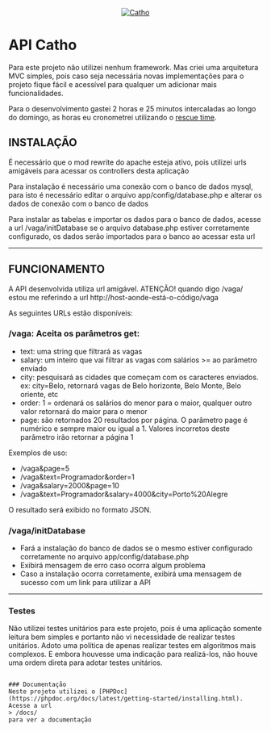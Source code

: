 <p align="center">
  <a href="http://www.catho.com.br">
      <img src="http://static.catho.com.br/svg/site/logoCathoB2c.svg" alt="Catho"/>
  </a>
</p>

# API Catho

Para este projeto não utilizei nenhum framework. Mas criei uma arquitetura MVC simples, 
pois caso seja necessária novas implementações para o projeto fique fácil e acessível para 
qualquer um adicionar mais funcionalidades. 

Para o desenvolvimento gastei 2 horas e 25 minutos intercaladas ao longo do domingo, as horas eu cronometrei utilizando o [rescue time](https://www.rescuetime.com/).


## INSTALAÇÃO

É necessário que o mod rewrite do apache esteja ativo, pois utilizei urls amigáveis para acessar os controllers desta aplicação

Para instalação é necessário uma conexão com o banco de dados mysql, para isto é necessário editar o arquivo app/config/database.php e alterar os dados de conexão com o banco de dados

Para instalar as tabelas e importar os dados para o banco de dados, acesse a url /vaga/initDatabase se o arquivo database.php estiver corretamente configurado, os dados serão importados para o banco ao acessar esta url

---

## FUNCIONAMENTO

A API desenvolvida utiliza url amigável. 
ATENÇÃO! quando digo /vaga/ estou me referindo a url http://host-aonde-está-o-código/vaga

As seguintes URLs estão disponíveis:
### /vaga: Aceita os parâmetros get:
- text: uma string que filtrará as vagas 
- salary: um inteiro que vai filtrar as vagas com salários >= ao parâmetro enviado
- city: pesquisará as cidades que começam com os caracteres enviados. ex: city=Belo, retornará vagas de Belo horizonte, Belo Monte, Belo oriente, etc
- order: 1 = ordenará os salários do menor para o maior, qualquer outro valor retornará do maior para o menor
- page: são retornados 20 resultados por página. O parâmetro page é numérico e sempre maior ou igual a 1. Valores incorretos deste parâmetro irão retornar a página 1

Exemplos de uso:
- /vaga&page=5
- /vaga&text=Programador&order=1
- /vaga&salary=2000&page=10
- /vaga&text=Programador&salary=4000&city=Porto%20Alegre

O resultado será exibido no formato JSON.

### /vaga/initDatabase
- Fará a instalação do banco de dados se o mesmo estiver configurado corretamente no arquivo app/config/database.php
- Exibirá mensagem de erro caso ocorra algum problema
- Caso a instalação ocorra corretamente, exibirá uma mensagem de sucesso com um link para utilizar a API

---
### Testes
Não utilizei testes unitários para este projeto, pois é uma aplicação somente leitura bem simples e portanto não vi necessidade
de realizar testes unitários. Adoto uma política de apenas realizar testes em algoritmos mais complexos. E embora houvesse uma 
indicação para realizá-los, não houve uma ordem direta para adotar testes unitários.
```

### Documentação
Neste projeto utilizei o [PHPDoc](https://phpdoc.org/docs/latest/getting-started/installing.html).
Acesse a url 
> /docs/
para ver a documentação
